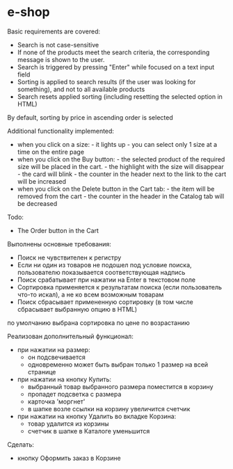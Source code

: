 # e-shop

Basic requirements are covered:
+ Search is not case-sensitive
+ If none of the products meet the search criteria, the corresponding message is shown to the user.
+ Search is triggered by pressing "Enter" while focused on a text input field
+ Sorting is applied to search results (if the user was looking for something), and not to all available products
+ Search resets applied sorting (including resetting the selected option in HTML)

By default, sorting by price in ascending order is selected

Additional functionality implemented:
+ when you click on a size:
      - it lights up
      - you can select only 1 size at a time on the entire page
+ when you click on the Buy button:
      - the selected product of the required size will be placed in the cart.
      - the highlight with the size will disappear
      - the card will blink
      - the counter in the header next to the link to the cart will be increased 
+ when you click on the Delete button in the Cart tab:
      - the item will be removed from the cart
      - the counter in the header in the Catalog tab will be decreased

Todo:
- The Order button in the Cart


Выполнены основные требования:
+ Поиск не чувствителен к регистру
+ Если ни один из товаров не подошел под условие поиска, пользователю показывается соответствующая надпись
+ Поиск срабатывает при нажатии на Enter в текстовом поле
+ Сортировка применяется к результатам поиска (если пользователь что-то искал), а не ко всем возможным товарам
+ Поиск сбрасывает примененную сортировку (в том числе сбрасывает выбранную опцию в HTML)

по умолчанию выбрана сортировка по цене по возрастанию

Реализован дополнительный функционал:
+ при нажатии на размер:
    - он подсвечивается
    - одновременно может быть выбран только 1 размер на всей странице
+ при нажатии на кнопку Купить:
    - выбранный товар выбранного размера поместится в корзину
    - пропадет подсветка с размера
    - карточка 'моргнет'
    - в шапке возле ссылки на корзину увеличится счетчик
+ при нажатии на кнопку Удалить во вкладке Корзина:
    - товар удалится из корзины
    - счетчик в шапке в Каталоге уменьшится

Сделать:
- кнопку Оформить заказ в Корзине